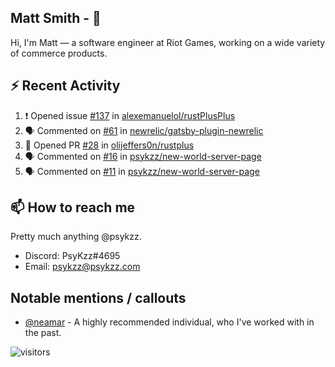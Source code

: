 <!--
[![PsyKzz's github stats](https://github-readme-stats.vercel.app/api?username=psykzz&show_icons=true)](https://github.com/anuraghazra/github-readme-stats)
-->

## Matt Smith - 👋
Hi, I'm Matt — a software engineer at Riot Games, working on a wide variety of commerce products.

## ⚡ Recent Activity

<!--START_SECTION:activity-->
1. ❗️ Opened issue [#137](https://github.com/alexemanuelol/rustPlusPlus/issues/137) in [alexemanuelol/rustPlusPlus](https://github.com/alexemanuelol/rustPlusPlus)
2. 🗣 Commented on [#61](https://github.com/newrelic/gatsby-plugin-newrelic/issues/61) in [newrelic/gatsby-plugin-newrelic](https://github.com/newrelic/gatsby-plugin-newrelic)
3. 💪 Opened PR [#28](https://github.com/olijeffers0n/rustplus/pull/28) in [olijeffers0n/rustplus](https://github.com/olijeffers0n/rustplus)
4. 🗣 Commented on [#16](https://github.com/psykzz/new-world-server-page/issues/16) in [psykzz/new-world-server-page](https://github.com/psykzz/new-world-server-page)
5. 🗣 Commented on [#11](https://github.com/psykzz/new-world-server-page/issues/11) in [psykzz/new-world-server-page](https://github.com/psykzz/new-world-server-page)
<!--END_SECTION:activity-->


## 📫 How to reach me

Pretty much anything @psykzz.

- Discord: PsyKzz#4695
- Email: psykzz@psykzz.com


## Notable mentions / callouts

 - [@neamar](https://github.com/neamar) - A highly recommended individual, who I've worked with in the past.


![visitors](https://visitor-badge.glitch.me/badge?page_id=psykzz/psykzz)


